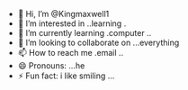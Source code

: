 - 👋 Hi, I’m @Kingmaxwell1
- 👀 I’m interested in ..learning .
- 🌱 I’m currently learning .computer ..
- 💞️ I’m looking to collaborate on ...everything 
- 📫 How to reach me .email ..
- 😄 Pronouns: ...he
- ⚡ Fun fact: i like smiling ...

<!---
Kingmaxwell1/Kingmaxwell1 is a ✨ special ✨ repository because its `README.md` (this file) appears on your GitHub profile.
You can click the Preview link to take a look at your changes.
--->
